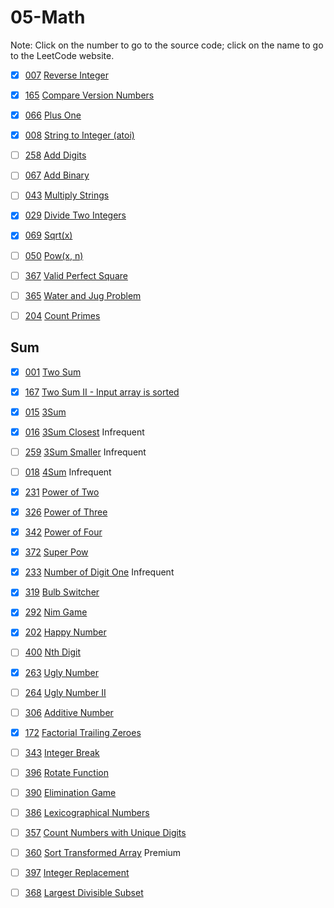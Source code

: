 # 05-Math
Note: Click on the number to go to the source code; click on the name to go to the LeetCode website.

- [x] [007](007_Reverse_Integer.cpp) [Reverse Integer](https://leetcode.com/problems/reverse-integer/description/)

- [x] [165](165_Compare_Version_Numbers.cpp) [Compare Version Numbers](https://leetcode.com/problems/compare-version-numbers/description/)

- [x] [066](066_Plus_One.cpp) [Plus One](https://leetcode.com/problems/plus-one/description/)

- [x] [008](008_String_to_Integer_(atoi).cpp) [String to Integer (atoi)](https://leetcode.com/problems/string-to-integer-atoi/description/)

- [ ] [258](258_Add_Digits.cpp) [Add Digits](https://leetcode.com/problems/add-digits/description/)

- [ ] [067](067_Add_Binary.cpp) [Add Binary](https://leetcode.com/problems/add-binary/description/)

- [ ] [043](043_Multiply_Strings.cpp) [Multiply Strings](https://leetcode.com/problems/multiply-strings/description/)

- [x] [029](029_Divide_Two_Integers.cpp) [Divide Two Integers](https://leetcode.com/problems/divide-two-integers/description/)

- [x] [069](069_Sqrt(x).cpp) [Sqrt(x)](https://leetcode.com/problems/sqrtx/description/)

- [ ] [050](050_Pow(x,_n).cpp) [Pow(x, n)](https://leetcode.com/problems/powx-n/description/)

- [ ] [367](367_Valid_Perfect_Square.cpp) [Valid Perfect Square](https://leetcode.com/problems/valid-perfect-square/description/)

- [ ] [365](365_Water_and_Jug_Problem.cpp) [Water and Jug Problem](https://leetcode.com/problems/water-and-jug-problem/description/)

- [ ] [204](204_Count_Primes.cpp) [Count Primes](https://leetcode.com/problems/count-primes/description/)

## Sum

- [x] [001](001_Two_Sum.cpp) [Two Sum](https://leetcode.com/problems/two-sum/description/)

- [x] [167](167_Two_Sum_II-Input_array_is_sorted.cpp) [Two Sum II - Input array is sorted](https://leetcode.com/problems/two-sum-ii-input-array-is-sorted/description/)

- [x] [015](015_3Sum.cpp) [3Sum](https://leetcode.com/problems/3sum/description/)

- [x] [016](016_3Sum_Closest.cpp) [3Sum Closest](https://leetcode.com/problems/3sum-closest/description/) Infrequent

- [ ] [259](259_3Sum_Smaller.cpp) [3Sum Smaller](https://leetcode.com/problems/3sum-smaller/description/) Infrequent

- [ ] [018](018_4Sum.cpp) [4Sum](https://leetcode.com/problems/4sum/description/) Infrequent

- [x] [231](231_Power_of_Two.cpp) [Power of Two](https://leetcode.com/problems/power-of-two/description/)

- [x] [326](326_Power_of_Three.cpp) [Power of Three](https://leetcode.com/problems/power-of-three/description/)

- [x] [342](342_Power_of_Four.cpp) [Power of Four](https://leetcode.com/problems/power-of-four/description/)

- [x] [372](372_Super_Pow.cpp) [Super Pow](https://leetcode.com/problems/super-pow/description/)

- [x] [233](233_Number_of_Digit_One.cpp) [Number of Digit One](https://leetcode.com/problems/number-of-digit-one/description/) Infrequent

- [x] [319](319_Bulb_Switcher.cpp) [Bulb Switcher](https://leetcode.com/problems/bulb-switcher/description/)

- [x] [292](292_Nim_Game.cpp) [Nim Game](https://leetcode.com/problems/nim-game/description/)

- [x] [202](202_Happy_Number.cpp) [Happy Number](https://leetcode.com/problems/happy-number/description/)

- [ ] [400](400_Nth_Digit.cpp) [Nth Digit](https://leetcode.com/problems/nth-digit/description/)

- [x] [263](263_Ugly_Number.cpp) [Ugly Number](https://leetcode.com/problems/ugly-number/description/)

- [ ] [264](264_Ugly_Number_II.cpp) [Ugly Number II](https://leetcode.com/problems/ugly-number-ii/description/)

- [ ] [306](306_Additive_Number.cpp) [Additive Number](https://leetcode.com/problems/additive-number/description/)

- [x] [172](172_Factorial_Trailing_Zeroes.cpp) [Factorial Trailing Zeroes](https://leetcode.com/problems/factorial-trailing-zeroes/description/)

- [ ] [343](343_Integer_Break.cpp) [Integer Break](https://leetcode.com/problems/integer-break/description/)

- [ ] [396](396_Rotate_Function.cpp) [Rotate Function](https://leetcode.com/problems/rotate-function/description/)

- [ ] [390](390_Elimination_Game.cpp) [Elimination Game](https://leetcode.com/problems/elimination-game/description/)

- [ ] [386](386_Lexicographical_Numbers.cpp) [Lexicographical Numbers](https://leetcode.com/problems/lexicographical-numbers/description/)

- [ ] [357](357_Count_Numbers_with_Unique_Digits.cpp) [Count Numbers with Unique Digits](https://leetcode.com/problems/count-numbers-with-unique-digits/description/)

- [ ] [360](360_Sort_Transformed_Array.cpp) [Sort Transformed Array](https://leetcode.com/problems/sort-transformed-array/description/) Premium

- [ ] [397](397_Integer_Replacement.cpp) [Integer Replacement](https://leetcode.com/problems/integer-replacement/description/)

- [ ] [368](368_Largest_Divisible_Subset.cpp) [Largest Divisible Subset](https://leetcode.com/problems/largest-divisible-subset/description/)
